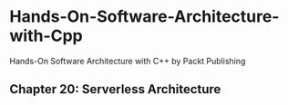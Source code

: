 # Hands-On-Software-Architecture-with-Cpp
Hands-On Software Architecture with C++ by Packt Publishing 

## Chapter 20: Serverless Architecture
